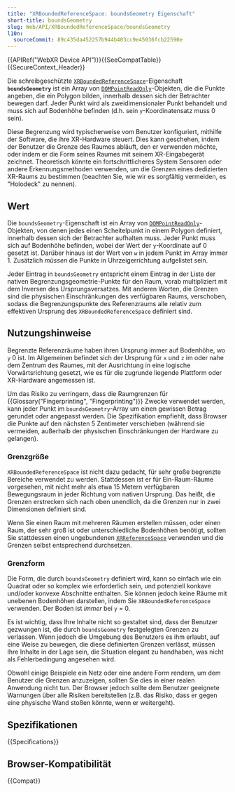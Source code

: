 ```yaml
---
title: "XRBoundedReferenceSpace: boundsGeometry Eigenschaft"
short-title: boundsGeometry
slug: Web/API/XRBoundedReferenceSpace/boundsGeometry
l10n:
  sourceCommit: 89c435da452257b944b403cc9e45036fcb22590e
---
```


{{APIRef("WebXR Device API")}}{{SeeCompatTable}}{{SecureContext_Header}}

Die schreibgeschützte [`XRBoundedReferenceSpace`](/de/docs/Web/API/XRBoundedReferenceSpace)-Eigenschaft **`boundsGeometry`** ist ein Array von [`DOMPointReadOnly`](/de/docs/Web/API/DOMPointReadOnly)-Objekten, die die Punkte angeben, die ein Polygon bilden, innerhalb dessen sich der Betrachter bewegen darf. Jeder Punkt wird als zweidimensionaler Punkt behandelt und muss sich auf Bodenhöhe befinden (d.h. sein `y`-Koordinatensatz muss 0 sein).

Diese Begrenzung wird typischerweise vom Benutzer konfiguriert, mithilfe der Software, die ihre XR-Hardware steuert. Dies kann geschehen, indem der Benutzer die Grenze des Raumes abläuft, den er verwenden möchte, oder indem er die Form seines Raumes mit seinem XR-Eingabegerät zeichnet. Theoretisch könnte ein fortschrittlicheres System Sensoren oder andere Erkennungsmethoden verwenden, um die Grenzen eines dedizierten XR-Raums zu bestimmen (beachten Sie, wie wir es sorgfältig vermeiden, es "Holodeck" zu nennen).

## Wert

Die `boundsGeometry`-Eigenschaft ist ein Array von [`DOMPointReadOnly`](/de/docs/Web/API/DOMPointReadOnly)-Objekten, von denen jedes einen Scheitelpunkt in einem Polygon definiert, innerhalb dessen sich der Betrachter aufhalten muss. Jeder Punkt muss sich auf Bodenhöhe befinden, wobei der Wert der `y`-Koordinate auf 0 gesetzt ist. Darüber hinaus ist der Wert von `w` in jedem Punkt im Array immer 1. Zusätzlich _müssen_ die Punkte in Uhrzeigerrichtung aufgelistet sein.

Jeder Eintrag in `boundsGeometry` entspricht einem Eintrag in der Liste der nativen Begrenzungsgeometrie-Punkte für den Raum, vorab multipliziert mit dem Inversen des Ursprungsversatzes. Mit anderen Worten, die Grenzen sind die physischen Einschränkungen des verfügbaren Raums, verschoben, sodass die Begrenzungspunkte des Referenzraums alle relativ zum effektiven Ursprung des `XRBoundedReferenceSpace` definiert sind.

## Nutzungshinweise

Begrenzte Referenzräume haben ihren Ursprung immer auf Bodenhöhe, wo `y` 0 ist. Im Allgemeinen befindet sich der Ursprung für `x` und `z` im oder nahe dem Zentrum des Raumes, mit der Ausrichtung in eine logische Vorwärtsrichtung gesetzt, wie es für die zugrunde liegende Plattform oder XR-Hardware angemessen ist.

Um das Risiko zu verringern, dass die Raumgrenzen für {{Glossary("Fingerprinting", "Fingerprinting")}} Zwecke verwendet werden, kann jeder Punkt im `boundsGeometry`-Array um einen gewissen Betrag gerundet oder angepasst werden. Die Spezifikation empfiehlt, dass Browser die Punkte auf den nächsten 5 Zentimeter verschieben (während sie vermeiden, außerhalb der physischen Einschränkungen der Hardware zu gelangen).

### Grenzgröße

`XRBoundedReferenceSpace` ist nicht dazu gedacht, für sehr große begrenzte Bereiche verwendet zu werden. Stattdessen ist er für Ein-Raum-Räume vorgesehen, mit nicht mehr als etwa 15 Metern verfügbaren Bewegungsraum in jeder Richtung vom nativen Ursprung. Das heißt, die Grenzen erstrecken sich nach oben unendlich, da die Grenzen nur in zwei Dimensionen definiert sind.

Wenn Sie einen Raum mit mehreren Räumen erstellen müssen, oder einen Raum, der sehr groß ist oder unterschiedliche Bodenhöhen benötigt, sollten Sie stattdessen einen ungebundenen [`XRReferenceSpace`](/de/docs/Web/API/XRReferenceSpace) verwenden und die Grenzen selbst entsprechend durchsetzen.

### Grenzform

Die Form, die durch `boundsGeometry` definiert wird, kann so einfach wie ein Quadrat oder so komplex wie erforderlich sein, und potenziell konkave und/oder konvexe Abschnitte enthalten. Sie können jedoch keine Räume mit unebenen Bodenhöhen darstellen, indem Sie `XRBoundedReferenceSpace` verwenden. Der Boden ist _immer_ bei `y` = 0.

Es ist wichtig, dass Ihre Inhalte nicht so gestaltet sind, dass der Benutzer gezwungen ist, die durch `boundsGeometry` festgelegten Grenzen zu verlassen. Wenn jedoch die Umgebung des Benutzers es ihm erlaubt, auf eine Weise zu bewegen, die diese definierten Grenzen verlässt, müssen Ihre Inhalte in der Lage sein, die Situation elegant zu handhaben, was nicht als Fehlerbedingung angesehen wird.

Obwohl einige Beispiele ein Netz oder eine andere Form rendern, um dem Benutzer die Grenzen anzuzeigen, sollten Sie dies in einer realen Anwendung nicht tun. Der Browser jedoch sollte dem Benutzer geeignete Warnungen über alle Risiken bereitstellen (z.B. das Risiko, dass er gegen eine physische Wand stoßen könnte, wenn er weitergeht).

## Spezifikationen

{{Specifications}}

## Browser-Kompatibilität

{{Compat}}
